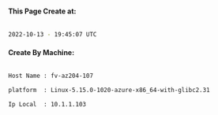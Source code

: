 
   
#### This Page Create at:

```bash

2022-10-13 - 19:45:07 UTC

```

#### Create By Machine:

```bash

Host Name : fv-az204-107

platform  : Linux-5.15.0-1020-azure-x86_64-with-glibc2.31

Ip Local  : 10.1.1.103

```

